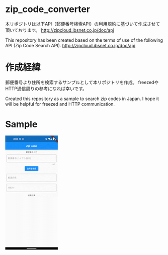 # zip_code_converter

本リポジトリは以下API（郵便番号検索API）の利用規約に基づいて作成させて頂いております。
http://zipcloud.ibsnet.co.jp/doc/api

This repository has been created based on the terms of use of the following API (Zip Code Search API).
http://zipcloud.ibsnet.co.jp/doc/api

# 作成経緯

郵便番号より住所を検索するサンプルとして本リポジトリを作成。
freezedやHTTP通信周りの参考になれば幸いです。

Created this repository as a sample to search zip codes in Japan.
I hope it will be helpful for freezed and HTTP communication.

# Sample
![sample](sample.gif)

